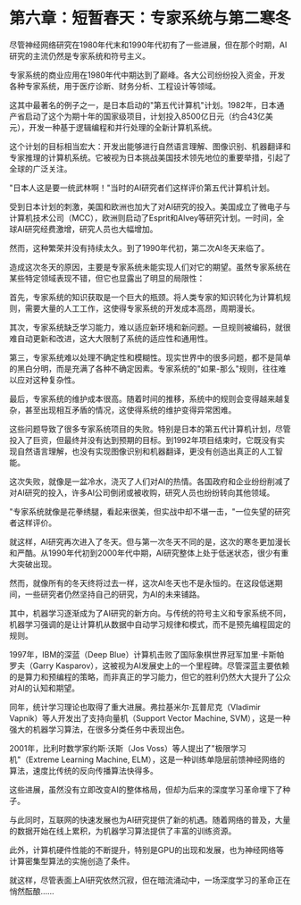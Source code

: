 # 第六章：短暂春天：专家系统与第二寒冬

尽管神经网络研究在1980年代末和1990年代初有了一些进展，但在那个时期，AI研究的主流仍然是专家系统和符号主义。

专家系统的商业应用在1980年代中期达到了巅峰。各大公司纷纷投入资金，开发各种专家系统，用于医疗诊断、财务分析、工程设计等领域。

这其中最著名的例子之一，是日本启动的"第五代计算机"计划。1982年，日本通产省启动了这个为期十年的国家级项目，计划投入8500亿日元（约合43亿美元），开发一种基于逻辑编程和并行处理的全新计算机系统。

这个计划的目标相当宏大：开发出能够进行自然语言理解、图像识别、机器翻译和专家推理的计算机系统。它被视为日本挑战美国技术领先地位的重要举措，引起了全球的广泛关注。

"日本人这是要一统武林啊！"当时的AI研究者们这样评价第五代计算机计划。

受到日本计划的刺激，美国和欧洲也加大了对AI研究的投入。美国成立了微电子与计算机技术公司（MCC），欧洲则启动了Esprit和Alvey等研究计划。一时间，全球AI研究经费激增，研究人员也大幅增加。

然而，这种繁荣并没有持续太久。到了1990年代初，第二次AI冬天来临了。

造成这次冬天的原因，主要是专家系统未能实现人们对它的期望。虽然专家系统在某些特定领域表现不错，但它也显露出了明显的局限性：

首先，专家系统的知识获取是一个巨大的瓶颈。将人类专家的知识转化为计算机规则，需要大量的人工工作，这使得专家系统的开发成本高昂，周期漫长。

其次，专家系统缺乏学习能力，难以适应新环境和新问题。一旦规则被编码，就很难自动更新和改进，这大大限制了系统的适应性和通用性。

第三，专家系统难以处理不确定性和模糊性。现实世界中的很多问题，都不是简单的黑白分明，而是充满了各种不确定因素。专家系统的"如果-那么"规则，往往难以应对这种复杂性。

最后，专家系统的维护成本很高。随着时间的推移，系统中的规则会变得越来越复杂，甚至出现相互矛盾的情况，这使得系统的维护变得异常困难。

这些问题导致了很多专家系统项目的失败。特别是日本的第五代计算机计划，尽管投入了巨资，但最终并没有达到预期的目标。到1992年项目结束时，它既没有实现自然语言理解，也没有实现图像识别和机器翻译，更没有创造出真正的人工智能。

这次失败，就像是一盆冷水，浇灭了人们对AI的热情。各国政府和企业纷纷削减了对AI研究的投入，许多AI公司倒闭或被收购，研究人员也纷纷转向其他领域。

"专家系统就像是花拳绣腿，看起来很美，但实战中却不堪一击，"一位失望的研究者这样评价。

就这样，AI研究再次进入了冬天。但与第一次冬天不同的是，这次的寒冬更加漫长和严酷。从1990年代初到2000年代中期，AI研究整体上处于低迷状态，很少有重大突破出现。

然而，就像所有的冬天终将过去一样，这次AI冬天也不是永恒的。在这段低迷期间，一些研究者仍然坚持自己的研究，为AI的未来铺路。

其中，机器学习逐渐成为了AI研究的新方向。与传统的符号主义和专家系统不同，机器学习强调的是让计算机从数据中自动学习规律和模式，而不是预先编程固定的规则。

1997年，IBM的深蓝（Deep Blue）计算机击败了国际象棋世界冠军加里·卡斯帕罗夫（Garry Kasparov），这被视为AI发展史上的一个里程碑。尽管深蓝主要依赖的是算力和预编程的策略，而非真正的学习能力，但它的胜利仍然大大提升了公众对AI的认知和期望。

同年，统计学习理论也取得了重大进展。弗拉基米尔·瓦普尼克（Vladimir Vapnik）等人开发出了支持向量机（Support Vector Machine, SVM），这是一种强大的机器学习算法，在很多分类任务中表现出色。

2001年，比利时数学家约斯·沃斯（Jos Voss）等人提出了"极限学习机"（Extreme Learning Machine, ELM），这是一种训练单隐层前馈神经网络的算法，速度比传统的反向传播算法快得多。

这些进展，虽然没有立即改变AI的整体格局，但却为后来的深度学习革命埋下了种子。

与此同时，互联网的快速发展也为AI研究提供了新的机遇。随着网络的普及，大量的数据开始在线上累积，为机器学习算法提供了丰富的训练资源。

此外，计算机硬件性能的不断提升，特别是GPU的出现和发展，也为神经网络等计算密集型算法的实施创造了条件。

就这样，尽管表面上AI研究依然沉寂，但在暗流涌动中，一场深度学习的革命正在悄然酝酿……
